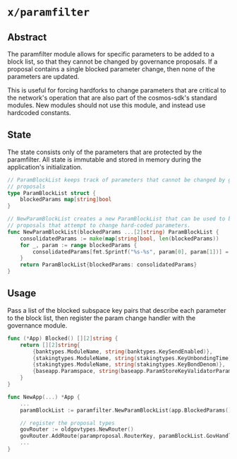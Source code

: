 # `x/paramfilter`

## Abstract

The paramfilter module allows for specific parameters to be added to a block
list, so that they cannot be changed by governance proposals. If a proposal
contains a single blocked parameter change, then none of the parameters are
updated.

This is useful for forcing hardforks to change parameters that are
critical to the network's operation that are also part of the cosmos-sdk's
standard modules. New modules should not use this module, and instead use
hardcoded constants.

## State

The state consists only of the parameters that are protected by the paramfilter.
All state is immutable and stored in memory during the application's
initialization.

```go
// ParamBlockList keeps track of parameters that cannot be changed by governance
// proposals
type ParamBlockList struct {
	blockedParams map[string]bool
}

// NewParamBlockList creates a new ParamBlockList that can be used to block gov
// proposals that attempt to change hard-coded parameters.
func NewParamBlockList(blockedParams ...[2]string) ParamBlockList {
	consolidatedParams := make(map[string]bool, len(blockedParams))
	for _, param := range blockedParams {
		consolidatedParams[fmt.Sprintf("%s-%s", param[0], param[1])] = true
	}
	return ParamBlockList{blockedParams: consolidatedParams}
}
```

## Usage

Pass a list of the blocked subspace key pairs that describe each parameter to
the block list, then register the param change handler with the governance module.

```go
func (*App) Blocked() [][2]string {
	return [][2]string{
		{banktypes.ModuleName, string(banktypes.KeySendEnabled)},
		{stakingtypes.ModuleName, string(stakingtypes.KeyUnbondingTime)},
		{stakingtypes.ModuleName, string(stakingtypes.KeyBondDenom)},
		{baseapp.Paramspace, string(baseapp.ParamStoreKeyValidatorParams)},
	}
}

func NewApp(...) *App {
    ...
    paramBlockList := paramfilter.NewParamBlockList(app.BlockedParams()...)

	// register the proposal types
	govRouter := oldgovtypes.NewRouter()
	govRouter.AddRoute(paramproposal.RouterKey, paramBlockList.GovHandler(app.ParamsKeeper))
    ...
}
```
